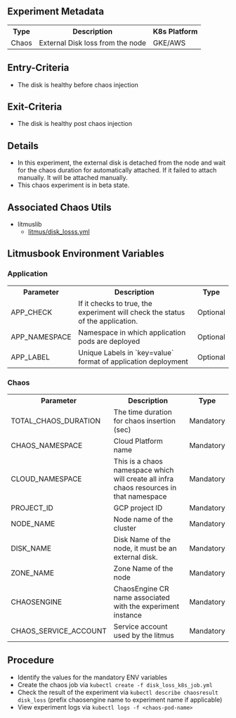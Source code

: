 ## Experiment Metadata

<table>
<tr>
<th> Type </th>
<th>  Description  </th>
<th> K8s Platform </th>
</tr>
<tr>
<td> Chaos </td>
<td> External Disk loss from the node </td>
<td> GKE/AWS </td>
</tr>
</table>

## Entry-Criteria

- The disk is healthy before chaos injection

## Exit-Criteria

- The disk is healthy post chaos injection

## Details

- In this experiment, the external disk is detached from the node and wait for the chaos duration for automatically attached. If it failed to attach manually. It will be attached manually.
- This chaos experiment is in beta state.

## Associated Chaos Utils 

- litmuslib
  - [litmus/disk_losss.yml](/chaoslib/litmus/platform/gke/disk_loss.yml)

## Litmusbook Environment Variables

### Application

<table>
<tr>
<th> Parameter </th>
<th> Description  </th>
<th> Type </th>
</tr>
<tr>
<td> APP_CHECK </td>
<td> If it checks to true, the experiment will check the status of the application. </td>
<td> Optional </td>
</tr>
<tr>
<td> APP_NAMESPACE </td>
<td> Namespace in which application pods are deployed </td>
<td> Optional </td>
</tr>
<tr>
<td> APP_LABEL </td>
<td> Unique Labels in `key=value` format of application deployment </td>
<td> Optional </td>
</tr>
</table>

### Chaos

<table>
<tr>
<th> Parameter </th>
<th> Description  </th>
<th> Type </th>
</tr>
<tr>
<td> TOTAL_CHAOS_DURATION </td>
<td> The time duration for chaos insertion (sec) </td>
<td> Mandatory </td>
</tr>
<tr>
<td> CHAOS_NAMESPACE </td>
<td> Cloud Platform name </td>
<td> Mandatory </td>
</tr>
<td> CLOUD_NAMESPACE </td>
<td> This is a chaos namespace which will create all infra chaos resources in that namespace </td>
<td> Mandatory </td>
</tr>
</tr>
<td> PROJECT_ID </td>
<td> GCP project ID </td>
<td> Mandatory </td>
</tr>
</tr>
<td> NODE_NAME </td>
<td> Node name of the cluster </td>
<td> Mandatory </td>
</tr>
<td> DISK_NAME </td>
<td> Disk Name of the node, it must be an external disk. </td>
<td> Mandatory </td>
</tr>
</tr>
</tr>
<td> ZONE_NAME </td>
<td> Zone Name of the node </td>
<td> Mandatory </td>
</tr>
</tr>
<td> CHAOSENGINE </td>
<td> ChaosEngine CR name associated with the experiment instance </td>
<td> Mandatory </td>
</tr>
<td> CHAOS_SERVICE_ACCOUNT </td>
<td> Service account used by the litmus </td>
<td> Mandatory </td>
</tr>
</table>

## Procedure

- Identify the values for the mandatory ENV variables
- Create the chaos job via `kubectl create -f disk_loss_k8s_job.yml`
- Check the result of the experiment via `kubectl describe chaosresult disk_loss` (prefix chaosengine name to experiment name if applicable)
- View experiment logs via `kubectl logs -f <chaos-pod-name>`

